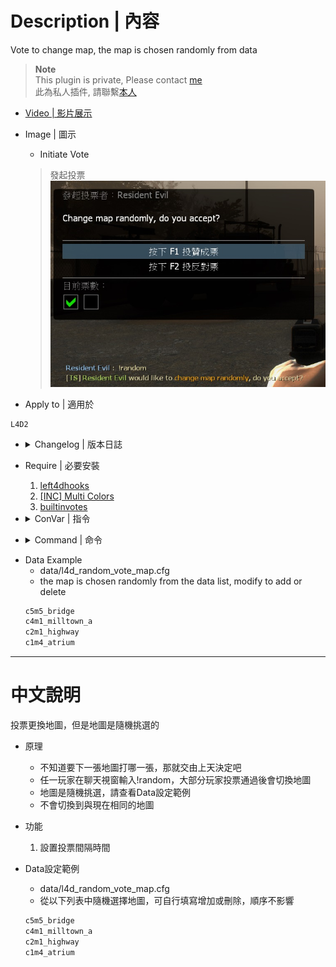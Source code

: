 # Description | 內容
Vote to change map, the map is chosen randomly from data

> __Note__ <br/>
This plugin is private, Please contact [me](https://github.com/fbef0102/Game-Private_Plugin#私人插件列表-private-plugins-list)<br/>
此為私人插件, 請聯繫[本人](https://github.com/fbef0102/Game-Private_Plugin#私人插件列表-private-plugins-list)

* [Video | 影片展示](https://youtu.be/VskIo4LnBuI)

* Image | 圖示
	* Initiate Vote
    > 發起投票
	<br/>![l4d_random_map_vote_1](image/l4d_random_map_vote_1.jpg)

* Apply to | 適用於
```
L4D2
```
* <details><summary>Changelog | 版本日誌</summary>

    * v1.0 (2022-11-12)
	    * Request by mmo
	    * Initial Release
</details>

* Require | 必要安裝
	1. [left4dhooks](https://forums.alliedmods.net/showthread.php?t=321696)
	2. [[INC] Multi Colors](https://github.com/fbef0102/L4D1_2-Plugins/releases/tag/Multi-Colors)
    3. [builtinvotes](https://github.com/L4D-Community/builtinvotes/actions)

* <details><summary>ConVar | 指令</summary>

    * cfg/sourcemod/l4d_random_map_vote.cfg
	```php
    // Delay to start another random map vote after vote failed.
    l4d_random_map_vote_delay "60"

    // 0=Plugin off, 1=Plugin on.
    l4d_random_map_vote_enable "1"
	```
</details>

* <details><summary>Command | 命令</summary>
   
	* **Start a vote to change map randomly**
		```php
		sm_random
		```
</details>

* Data Example
	* data/l4d_random_vote_map.cfg
    * the map is chosen randomly from the data list, modify to add or delete
	```php 
    c5m5_bridge
    c4m1_milltown_a
    c2m1_highway
    c1m4_atrium
	```

- - - -
# 中文說明
投票更換地圖，但是地圖是隨機挑選的

* 原理
    * 不知道要下一張地圖打哪一張，那就交由上天決定吧
    * 任一玩家在聊天視窗輸入!random，大部分玩家投票通過後會切換地圖
    * 地圖是隨機挑選，請查看Data設定範例
    * 不會切換到與現在相同的地圖

* 功能
	1. 設置投票間隔時間


* Data設定範例
	* data/l4d_random_vote_map.cfg
    * 從以下列表中隨機選擇地圖，可自行填寫增加或刪除，順序不影響
	```php 
    c5m5_bridge
    c4m1_milltown_a
    c2m1_highway
    c1m4_atrium
	```



